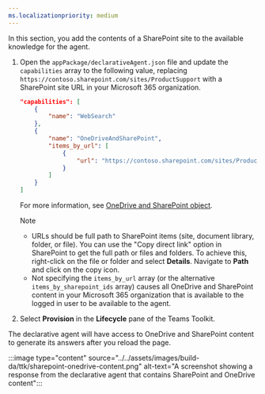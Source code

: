 ```yaml
---
ms.localizationpriority: medium
---
```


<!-- markdownlint-disable MD041 -->

In this section, you add the contents of a SharePoint site to the available knowledge for the agent.

1. Open the `appPackage/declarativeAgent.json` file and update the `capabilities` array to the following value, replacing `https://contoso.sharepoint.com/sites/ProductSupport` with a SharePoint site URL in your Microsoft 365 organization.

    ```json
    "capabilities": [
        {
            "name": "WebSearch"
        },
        {
            "name": "OneDriveAndSharePoint",
            "items_by_url": [
                {
                    "url": "https://contoso.sharepoint.com/sites/ProductSupport"
                }
            ]
        }
    ]
    ```

    For more information, see [OneDrive and SharePoint object](../../declarative-agent-manifest.md#onedrive-and-sharepoint-object).

    > [!NOTE]
    >
    > - URLs should be full path to SharePoint items (site, document library, folder, or file). You can use the "Copy direct link" option in SharePoint to get the full path or files and folders. To achieve this, right-click on the file or folder and select **Details**. Navigate to **Path** and click on the copy icon.
    > - Not specifying the `items_by_url` array (or the alternative `items_by_sharepoint_ids` array) causes all OneDrive and SharePoint content in your Microsoft 365 organization that is available to the logged in user to be available to the agent.

1. Select **Provision** in the **Lifecycle** pane of the Teams Toolkit.

The declarative agent will have access to OneDrive and SharePoint content to generate its answers after you reload the page.

:::image type="content" source="../../assets/images/build-da/ttk/sharepoint-onedrive-content.png" alt-text="A screenshot showing a response from the declarative agent that contains SharePoint and OneDrive content":::
